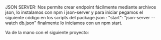JSON SERVER: Nos permite crear endpoint fácilmente mediante archivos json, lo instalamos con npm i json-server y para iniciar pegamos el siguiente código en los scripts del package.json : "start": "json-server --watch db.json" finalmente lo iniciamos con un npm start.

Va de la mano con el siguiente proyecto:
